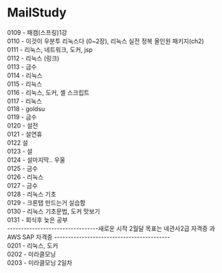 # MailStudy

0109 - 패캠(스프링)1강 <br>
0110 - 이것이 우분투 리눅스다 (0~2장), 리눅스 실전 정복 올인원 패키지(ch2) <br>
0111 - 리눅스, 네트워크, 도커, jsp <br>
0112 - 리눅스 (링크) <br>
0113 - 금수 <br>
0114 - 리눅스 <br>
0115 - 리눅스 <br>
0116 - 리눅스, 도커, 셸 스크립트 <br>
0117 - 리눅스<br>
0118 - goldsu<br>
0119 - 금수<br>
0120 - 설전<br>
0121 - 설연휴 <br>
0122  설 <br>
0123 - 설 <br>
0124 - 설마지막.. 우울 <br>
0125 - 금수 <br>
0126 - 리눅스 <br>
0127 - 금수 <br>
0128 - 리눅스 기초 <br>
0129 - 크론탭 만드는거 실습함 <br>
0130 - 리눅스 기초문법, 도커 맛보기 <br>
0131 - 회식후 늦은 공부 <br>
---------------------------------새로운 시작 2월달 목표는 네관사2급 자격증 과 AWS SAP 자격증 ------------------------------------------ <br>
0201 - 리눅스, 도커  <br>
0202 - 미라클모닝 <br>
0203 - 미라클모닝 2일차 <br>
